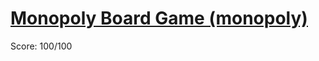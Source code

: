# [Monopoly Board Game (monopoly)](https://training.olinfo.it/#/task/ois_monopoly/statement)
Score: 100/100
